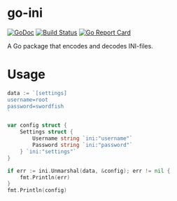 # go-ini

[![GoDoc](https://godoc.org/github.com/subpop/go-ini?status.svg)](https://godoc.org/github.com/subpop/go-ini)
[![Build Status](https://travis-ci.org/subpop/go-ini.svg?branch=master)](https://travis-ci.org/subpop/go-ini)
[![Go Report Card](https://goreportcard.com/badge/github.com/subpop/go-ini)](https://goreportcard.com/report/github.com/subpop/go-ini)


A Go package that encodes and decodes INI-files.

# Usage

```go
data := `[settings]
username=root
password=swordfish
`

var config struct {
    Settings struct {
        Username string `ini:"username"`
        Password string `ini:"password"`
    } `ini:"settings"`
}

if err := ini.Unmarshal(data, &config); err != nil {
    fmt.Println(err)
}
fmt.Println(config)
```